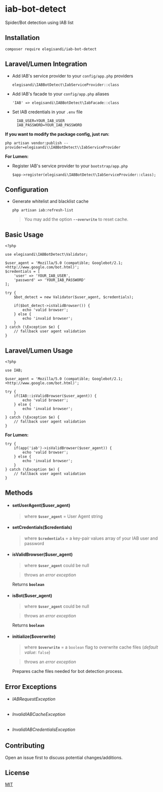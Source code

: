 # iab-bot-detect
Spider/Bot detection using IAB list

## Installation

    composer require elegisandi/iab-bot-detect

## Laravel/Lumen Integration

- Add IAB's service provider to your `config/app.php` providers

      elegisandi\IABBotDetect\IabServiceProvider::class

- Add IAB's facade to your `config/app.php` aliases

      'IAB' => elegisandi\IABBotDetect\IabFacade::class
      
- Set IAB credentials in your `.env` file

        IAB_USER=YOUR_IAB_USER
        IAB_PASSWORD=YOUR_IAB_PASSWORD
        
**If you want to modify the package config, just run:**

    php artisan vendor:publish --provider=elegisandi\\IABBotDetect\\IabServiceProvider

**For Lumen:**

- Register IAB's service provider to your `bootstrap/app.php`

      $app->register(elegisandi\IABBotDetect\IabServiceProvider::class);      

## Configuration

- Generate whitelist and blacklist cache

      php artisan iab:refresh-list

    > You may add the option **`--overwrite`** to reset cache.

## Basic Usage

    <?php
    
    use elegisandi\IABBotDetect\Validator;
    
    $user_agent = 'Mozilla/5.0 (compatible; Googlebot/2.1; +http://www.google.com/bot.html)';
    $credentials = [
        'user' => 'YOUR_IAB_USER',
        'password' => 'YOUR_IAB_PASSWORD'
    ];
    
    try {
        $bot_detect = new Validator($user_agent, $credentials);
            
        if($bot_detect->isValidBrowser()) {
            echo 'valid browser';
        } else {
            echo 'invalid browser';
        }
    } catch (\Exception $e) {
        // fallback user agent validation
    }

## Laravel/Lumen Usage

    <?php
    
    use IAB;
    
    $user_agent = 'Mozilla/5.0 (compatible; Googlebot/2.1; +http://www.google.com/bot.html)';
    
    try {
        if(IAB::isValidBrowser($user_agent)) {
            echo 'valid browser';
        } else {
            echo 'invalid browser';
        }
    } catch (\Exception $e) {
        // fallback user agent validation
    }
    
**For Lumen:**
    
    try {
        if(app('iab')->isValidBrowser($user_agent)) {
            echo 'valid browser';
        } else {
            echo 'invalid browser';
        }
    } catch (\Exception $e) {
        // fallback user agent validation
    }
   
## Methods

- #### setUserAgent($user_agent)
    > where **`$user_agent`** = User Agent string
    
- #### setCredentials($credentials)
    > where **`$credentials`** = a key-pair values array of your IAB user and password
    
- #### isValidBrowser($user_agent)
    > where **`$user_agent`** could be null
    
    > throws an _error exception_
    
    Returns **`boolean`**
    
- #### isBot($user_agent)
    > where **`$user_agent`** could be null
    
    > throws an _error exception_
    
    Returns **`boolean`**
    
- #### initialize($overwrite)
    > where **`$overwrite`** = a `boolean` flag to overwrite cache files (_default value_: `false`)
    
    > throws an _error exception_
    
    Prepares cache files needed for bot detection process.
    
## Error Exceptions

- ###### IABRequestException
- ###### InvalidIABCacheException
- ###### InvalidIABCredentialsException

## Contributing

Open an issue first to discuss potential changes/additions.

## License

[MIT](https://github.com/elegisandi/iab-bot-detect/blob/master/LICENSE)
